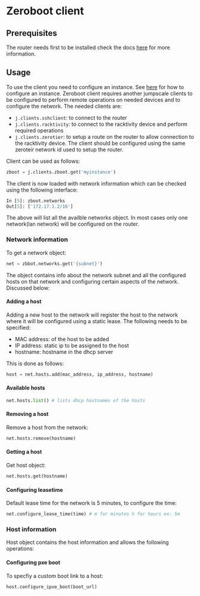 # Zeroboot client

## Prerequisites

The router needs first to be installed check the docs [here](https://github.com/Jumpscale/prefab9/blob/development/docs/prefab.zeroboot.md) for more information.

## Usage

To use the client you need to configure an instance. See [here](https://github.com/Jumpscale/core9/blob/master/docs/config/configmanager.md) for how to configure an instance. Zeroboot client requires another jumpscale clients to be configured to perform remote operations on needed devices and to configure the network. The needed clients are:

- `j.clients.sshclient`: to connect to the router
- `j.clients.racktivity`: to connect to the racktivity device and perform required operations
- `j.clients.zerotier`: to setup a route on the router to allow connection to the racktivity device. The client should be configured using the same zeroteir network id used to setup the router.

Client can be used as follows:

```python
zboot = j.clients.zboot.get('myinstance')
```

The client is now loaded with network information which can be checked using the following interface:

```python
In [5]: zboot.networks
Out[5]: ['172.17.1.2/16']
```

The above will list all the availble networks object. In most cases only one network(lan network) will be configured on the router.

### Network information

To get a network object:

```python
net = zbbot.networks.get('{subnet}')
```

The object contains info about the network subnet and all the configured hosts on that network and configuring certain aspects of the network. Discussed below:

#### Adding a host

Adding a new host to the network will register the host to the network where it will be configured using a static lease. The following needs to be specified:

- MAC address: of the host to be added
- IP address: static ip to be assigned to the host
- hostname: hostname in the dhcp server

This is done as follows:

```python
host = net.hosts.add(mac_address, ip_address, hostname)
```

#### Available hosts

```python
net.hosts.list() # lists dhcp hostnames of the hosts
```

#### Removing a host

Remove a host from the network:

```python
net.hosts.remove(hostname)
```

#### Getting a host

Get host object:

```python
net.hosts.get(hostname)
```

#### Configuring leasetime

Default lease time for the network is 5 minutes, to configure the time:

```python
net.configure_lease_time(time) # m for minutes h for hours ex: 5m
```

### Host information

Host object contains the host information and allows the following operations:

#### Configuring pxe boot

To specfiy a custom boot link to a host:

```python
host.configure_ipxe_boot(boot_url)
```